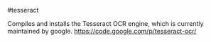 #tesseract

Compiles and installs the Tesseract OCR engine, which is currently maintained by google.
https://code.google.com/p/tesseract-ocr/
